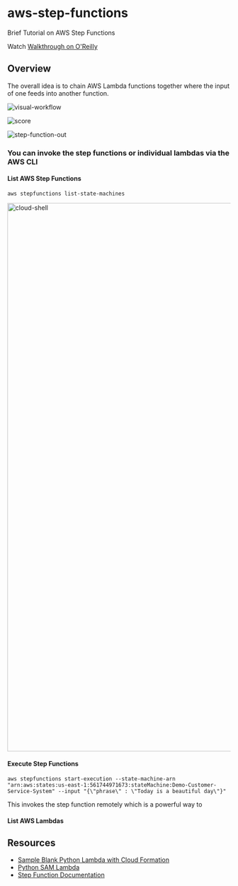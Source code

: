 # aws-step-functions
Brief Tutorial on AWS Step Functions

Watch [Walkthrough on O'Reilly](https://learning.oreilly.com/videos/data-engineering-with/6132021VIDEOPAIML/)

## Overview

The overall idea is to chain AWS Lambda functions together where the input of one feeds into another function.

![visual-workflow](https://user-images.githubusercontent.com/58792/133004789-b237b7f8-536f-49ff-a84d-bc28a49655a2.png)

![score](https://user-images.githubusercontent.com/58792/133004839-be15f663-e469-4fdd-8ed8-5ba7598a7aee.png)

![step-function-out](https://user-images.githubusercontent.com/58792/133004976-f30e2821-0236-41eb-bd70-d1876d71cc0c.png)

### You can invoke the step functions or individual lambdas via the AWS CLI



#### List AWS Step Functions
`aws stepfunctions list-state-machines`

<img width="1238" alt="cloud-shell" src="https://user-images.githubusercontent.com/58792/133125070-f2ac2bcb-2a57-4eb6-a010-83383b5acc98.png">

#### Execute Step Functions

`aws stepfunctions start-execution --state-machine-arn "arn:aws:states:us-east-1:561744971673:stateMachine:Demo-Customer-Service-System" --input "{\"phrase\" : \"Today is a beautiful day\"}"`

This invokes the step function remotely which is a powerful way to 

#### List AWS Lambdas






## Resources

* [Sample Blank Python Lambda with Cloud Formation](https://github.com/awsdocs/aws-lambda-developer-guide/tree/main/sample-apps/blank-python)
* [Python SAM Lambda](https://github.com/awsdocs/aws-lambda-developer-guide/tree/main/sample-apps/blank-python)
* [Step Function Documentation](https://docs.aws.amazon.com/cli/latest/reference/stepfunctions/start-execution.html)

